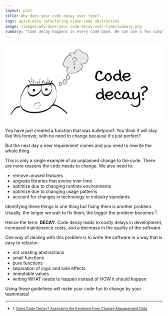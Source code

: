 ```yaml
---
layout: post
title: Why does your code decay over time?
tags: quick-note refactoring clean-code abstraction
image: /images/why-does-your-code-decay-over-time/summary.png
summary: "Code decay happens in every code base. We can use a few simple rules of thumb to make it more manageable."
---
```


![Code Decay?](/images/why-does-your-code-decay-over-time/summary.png)

You have just created a function that was bulletproof. You think it will stay like this forever, with no need to change because it's just perfect?

But the next day a new requirement comes and you need to rewrite the whole thing.

This is only a single example of an unplanned change to the code. There are more reasons the code needs to change. We also need to:

- remove unused features
- upgrade libraries that evolve over time
- optimize due to changing runtime environments
- optimize due to changing usage patterns
- account for changes in technology or industry standards

Identifying these things is one thing but fixing them is another problem. Usually, the longer we wait to fix them, the bigger the problem becomes <sup>[1](#decay-paper)</sup>.

Hence the term: **DECAY**. Code decay leads to costly delays in development, increased maintenance costs, and a decrease in the quality of the software.

One way of dealing with this problem is to write the software in a way that is easy to refactor:

- not creating abstractions
- small functions
- pure functions
- separation of logic and side effects
- immutable values
- writing WHAT needs to happen instead of HOW it should happen 

Using these guidelines will make your code fun to change by your teammates! 

---
- <small><a name="decay-paper">1</a>: [Does Code Decay? Assessing the Evidence from Change Management Data](https://dl.acm.org/doi/10.1109/32.895984)</small>


